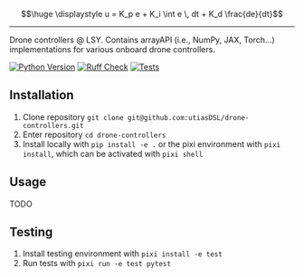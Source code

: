 ```math
\huge \displaystyle u = K_p e + K_i \int e \, dt + K_d \frac{de}{dt}
```

---

Drone controllers @ LSY. Contains arrayAPI (i.e., NumPy, JAX, Torch...) implementations for various onboard drone controllers.

[![Python Version]][Python Version URL] [![Ruff Check]][Ruff Check URL] [![Tests]][Tests URL]

[Python Version]: https://img.shields.io/badge/python-3.10+-blue.svg
[Python Version URL]: https://www.python.org

[Ruff Check]: https://github.com/utiasDSL/drone-controllers/actions/workflows/ruff.yml/badge.svg?style=flat-square
[Ruff Check URL]: https://github.com/utiasDSL/drone-controllers/actions/workflows/ruff.yml

[Tests]: https://github.com/utiasDSL/drone-controllers/actions/workflows/testing.yml/badge.svg
[Tests URL]: https://github.com/utiasDSL/drone-controllers/actions/workflows/testing.yml

## Installation

1. Clone repository `git clone git@github.com:utiasDSL/drone-controllers.git`
2. Enter repository `cd drone-controllers`
3. Install locally with `pip install -e .` or the pixi environment with `pixi install`, which can be activated with `pixi shell`


## Usage
TODO


## Testing
1. Install testing environment with `pixi install -e test`
1. Run tests with `pixi run -e test pytest`